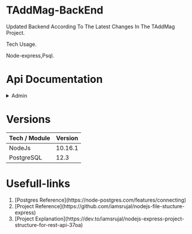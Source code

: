 # TAddMag-BackEnd
Updated Backend According To The Latest Changes In The TAddMag Project.

Tech Usage.

Node-express,Psql.

# Api Documentation
<details>
    <summary>Admin</summary>
    <br>
    Admin Api calls
    <details>
        <summary>Login</summary>
        <br>
        First Header  | Second Header
------------- | -------------
Content Cell  | Content Cell
Content Cell  | Content Cell
    </details>
</details>

# Versions
| Tech / Module  |  Version  |
| -------------  | ------------- |
|    NodeJs      | 10.16.1       |
|   PostgreSQL   | 12.3          |

# Usefull-links
<ol>
    <li>[Postgres Reference](https://node-postgres.com/features/connecting)</li>
    <li>[Project Reference](https://github.com/iamsrujal/nodejs-file-stucture-express)</li>
    <li>[Project Explanation](https://dev.to/iamsrujal/nodejs-express-project-structure-for-rest-api-37oa)</li>
</ol>

